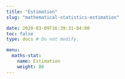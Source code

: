 ```yaml
---
title: "Estimation"
slug: "mathematical-statistics-estimation"

date: 2020-03-09T16:39:31-04:00
toc: false
type: docs # Do not modify.

menu:
  maths-stat:
    name: Estimation
    weight: 80
---
```

